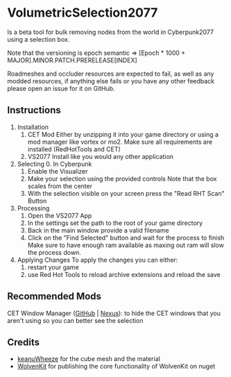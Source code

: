 
# VolumetricSelection2077
Is a beta tool for bulk removing nodes from the world in Cyberpunk2077 using a selection box.

Note that the versioning is epoch semantic => [Epoch * 1000 + MAJOR].MINOR.PATCH.PRERELEASE[INDEX]

Roadmeshes and occluder resources are expected to fail, as well as any modded resources, if anything else fails or you have any other feedback please open an issue for it on GitHub.

## Instructions
1. Installation
    1. CET Mod
       Either by unzipping it into your game directory or using a mod manager like vortex or mo2.
       Make sure all requirements are installed (RedHotTools and CET)
    2. VS2077
       Install like you would any other application
2. Selecting
    0. In Cyberpunk
    1. Enable the Visualizer
    2. Make your selection using the provided controls
       Note that the box scales from the center
    3. With the selection visible on your screen press the "Read RHT Scan" Button
3. Processing
    1. Open the VS2077 App
    2. In the settings set the path to the root of your game directory
    3. Back in the main window provide a valid filename
    4. Click on the "Find Selected" button and wait for the process to finish
       Make sure to have enough ram available as maxing out ram will slow the process down.
4. Applying Changes
   To apply the changes you can either:
    1. restart your game
    2. use Red Hot Tools to reload archive extensions and reload the save

## Recommended Mods
CET Window Manager ([GitHub](https://github.com/notaspirit/CET-Window-Manager) | [Nexus](https://www.nexusmods.com/cyberpunk2077/mods/18448)): to hide the CET windows that you aren't using so you can better see the selection

## Credits
- [keanuWheeze](https://github.com/justarandomguyintheinternet) for the cube mesh and the material
- [WolvenKit](https://github.com/WolvenKit/WolvenKit) for publishing the core functionality of WolvenKit on nuget
